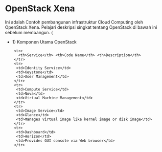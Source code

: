 # OpenStack Xena
Ini adalah Contoh pembangunan infrastruktur Cloud Computing oleh OpenStack Xena. Pelajari deskripsi singkat tentang OpenStack di bawah ini sebelum membangun. (

<ul>
 <li> 1) Komponen Utama OpenStack</li>
</ul

 
 <table align="center" border="1" cellpadding="20">
 
        <tr> 
          <th>Service</th> <th>Code Name</th> <th>Description</th>
        </tr> 
        <tr>
         <td>Identity Service</td>	
         <td>Keystone</td>	
         <td>User Management</td>
        </tr>
        <tr>
         <td>Compute Service</td>	
         <td>Nova</td>	
         <td>Virtual Machine Management</td>
        </tr>
        <tr>
         <td>Image Service</td>	
         <td>Glance</td>	
         <td>Manages Virtual image like kernel image or disk image</td>
        </tr>
        <tr>
         <td>Dashboard</td>	
         <td>Horizon</td>	
         <td>Provides GUI console via Web browser</td>
        </tr>
 
 </table>
